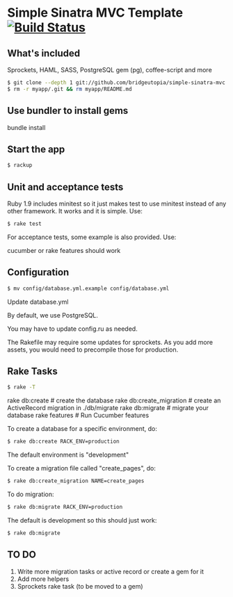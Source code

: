 Simple Sinatra MVC Template [![Build Status](https://secure.travis-ci.org/bridgeutopia/simple-sinatra-mvc.png)](http://travis-ci.org/bridgeutopia/simple-sinatra-mvc)
============================

What's included
-----------------------------
Sprockets, HAML, SASS, PostgreSQL gem (pg), coffee-script and more


``` bash
$ git clone --depth 1 git://github.com/bridgeutopia/simple-sinatra-mvc.git myapp
$ rm -r myapp/.git && rm myapp/README.md
```


Use bundler to install gems
-----------------------------
bundle install


Start the app
-----------------------------

``` bash
$ rackup
```

Unit and acceptance tests
-----------------------------
Ruby 1.9 includes minitest so it just makes test to use minitest instead of any other framework.
It works and it is simple. Use:

``` bash
$ rake test
```

For acceptance tests, some example is also provided. Use:

cucumber or rake features should work

Configuration
-----------------------------

``` bash
$ mv config/database.yml.example config/database.yml
```

Update database.yml


By default, we use PostgreSQL.

You may have to update config.ru as needed.

The Rakefile may require some updates for sprockets. As you add more assets, you would need to precompile those for production.


Rake Tasks
-----------------------------

``` bash
$ rake -T
```

rake db:create            # create the database
rake db:create_migration  # create an ActiveRecord migration in ./db/migrate
rake db:migrate           # migrate your database
rake features             # Run Cucumber features

To create a database for a specific environment, do:

``` bash
$ rake db:create RACK_ENV=production
```

The default environment is "development"

To create a migration file called "create_pages", do:

``` bash
$ rake db:create_migration NAME=create_pages
```

To do migration:

``` bash
$ rake db:migrate RACK_ENV=production
```

The default is development so this should just work:

``` bash
$ rake db:migrate
```

TO DO
-----------------------------
1. Write more migration tasks or active record or create a gem for it
2. Add more helpers
3. Sprockets rake task (to be moved to a gem)
